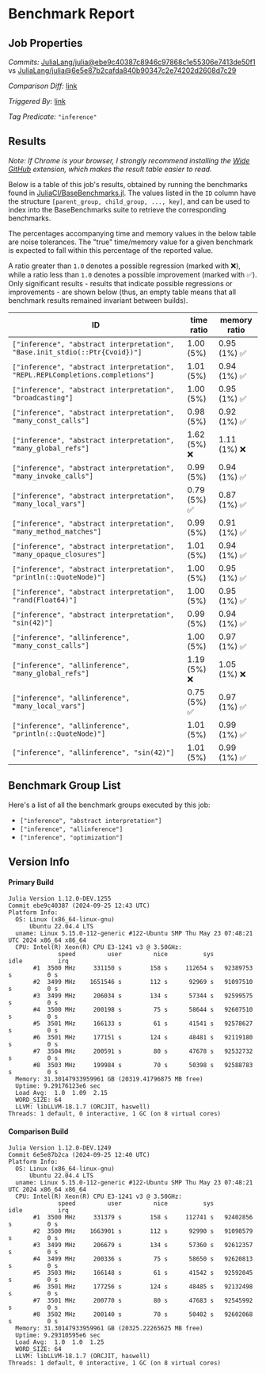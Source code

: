 # Benchmark Report

## Job Properties

*Commits:* [JuliaLang/julia@ebe9c40387c8946c97868c1e55306e7413de50f1](https://github.com/JuliaLang/julia/commit/ebe9c40387c8946c97868c1e55306e7413de50f1) vs [JuliaLang/julia@6e5e87b2cafda840b90347c2e74202d2608d7c29](https://github.com/JuliaLang/julia/commit/6e5e87b2cafda840b90347c2e74202d2608d7c29)

*Comparison Diff:* [link](https://github.com/JuliaLang/julia/compare/6e5e87b2cafda840b90347c2e74202d2608d7c29..ebe9c40387c8946c97868c1e55306e7413de50f1)

*Triggered By:* [link](https://github.com/JuliaLang/julia/pull/54894#issuecomment-2374012628)

*Tag Predicate:* `"inference"`

## Results

*Note: If Chrome is your browser, I strongly recommend installing the [Wide GitHub](https://chrome.google.com/webstore/detail/wide-github/kaalofacklcidaampbokdplbklpeldpj?hl=en)
extension, which makes the result table easier to read.*

Below is a table of this job's results, obtained by running the benchmarks found in
[JuliaCI/BaseBenchmarks.jl](https://github.com/JuliaCI/BaseBenchmarks.jl). The values
listed in the `ID` column have the structure `[parent_group, child_group, ..., key]`,
and can be used to index into the BaseBenchmarks suite to retrieve the corresponding
benchmarks.

The percentages accompanying time and memory values in the below table are noise tolerances. The "true"
time/memory value for a given benchmark is expected to fall within this percentage of the reported value.

A ratio greater than `1.0` denotes a possible regression (marked with :x:), while a ratio less
than `1.0` denotes a possible improvement (marked with :white_check_mark:). Only significant results - results
that indicate possible regressions or improvements - are shown below (thus, an empty table means that all
benchmark results remained invariant between builds).

| ID | time ratio | memory ratio |
|----|------------|--------------|
| `["inference", "abstract interpretation", "Base.init_stdio(::Ptr{Cvoid})"]` | 1.00 (5%)  | 0.95 (1%) :white_check_mark: |
| `["inference", "abstract interpretation", "REPL.REPLCompletions.completions"]` | 1.01 (5%)  | 0.94 (1%) :white_check_mark: |
| `["inference", "abstract interpretation", "broadcasting"]` | 1.00 (5%)  | 0.95 (1%) :white_check_mark: |
| `["inference", "abstract interpretation", "many_const_calls"]` | 0.98 (5%)  | 0.92 (1%) :white_check_mark: |
| `["inference", "abstract interpretation", "many_global_refs"]` | 1.62 (5%) :x: | 1.11 (1%) :x: |
| `["inference", "abstract interpretation", "many_invoke_calls"]` | 0.99 (5%)  | 0.94 (1%) :white_check_mark: |
| `["inference", "abstract interpretation", "many_local_vars"]` | 0.79 (5%) :white_check_mark: | 0.87 (1%) :white_check_mark: |
| `["inference", "abstract interpretation", "many_method_matches"]` | 0.99 (5%)  | 0.91 (1%) :white_check_mark: |
| `["inference", "abstract interpretation", "many_opaque_closures"]` | 1.01 (5%)  | 0.94 (1%) :white_check_mark: |
| `["inference", "abstract interpretation", "println(::QuoteNode)"]` | 1.00 (5%)  | 0.95 (1%) :white_check_mark: |
| `["inference", "abstract interpretation", "rand(Float64)"]` | 1.00 (5%)  | 0.95 (1%) :white_check_mark: |
| `["inference", "abstract interpretation", "sin(42)"]` | 0.99 (5%)  | 0.94 (1%) :white_check_mark: |
| `["inference", "allinference", "many_const_calls"]` | 1.00 (5%)  | 0.97 (1%) :white_check_mark: |
| `["inference", "allinference", "many_global_refs"]` | 1.19 (5%) :x: | 1.05 (1%) :x: |
| `["inference", "allinference", "many_local_vars"]` | 0.75 (5%) :white_check_mark: | 0.97 (1%) :white_check_mark: |
| `["inference", "allinference", "println(::QuoteNode)"]` | 1.01 (5%)  | 0.99 (1%) :white_check_mark: |
| `["inference", "allinference", "sin(42)"]` | 1.01 (5%)  | 0.99 (1%) :white_check_mark: |

## Benchmark Group List

Here's a list of all the benchmark groups executed by this job:

- `["inference", "abstract interpretation"]`
- `["inference", "allinference"]`
- `["inference", "optimization"]`

## Version Info

#### Primary Build

```
Julia Version 1.12.0-DEV.1255
Commit ebe9c40387 (2024-09-25 12:43 UTC)
Platform Info:
  OS: Linux (x86_64-linux-gnu)
      Ubuntu 22.04.4 LTS
  uname: Linux 5.15.0-112-generic #122-Ubuntu SMP Thu May 23 07:48:21 UTC 2024 x86_64 x86_64
  CPU: Intel(R) Xeon(R) CPU E3-1241 v3 @ 3.50GHz: 
              speed         user         nice          sys         idle          irq
       #1  3500 MHz     331150 s        158 s     112654 s   92389753 s          0 s
       #2  3499 MHz    1651546 s        112 s      92969 s   91097510 s          0 s
       #3  3499 MHz     206034 s        134 s      57344 s   92599575 s          0 s
       #4  3500 MHz     200198 s         75 s      58644 s   92607510 s          0 s
       #5  3501 MHz     166133 s         61 s      41541 s   92578627 s          0 s
       #6  3501 MHz     177151 s        124 s      48481 s   92119180 s          0 s
       #7  3504 MHz     200591 s         80 s      47678 s   92532732 s          0 s
       #8  3503 MHz     199984 s         70 s      50398 s   92588783 s          0 s
  Memory: 31.30147933959961 GB (20319.41796875 MB free)
  Uptime: 9.29176123e6 sec
  Load Avg:  1.0  1.09  2.15
  WORD_SIZE: 64
  LLVM: libLLVM-18.1.7 (ORCJIT, haswell)
Threads: 1 default, 0 interactive, 1 GC (on 8 virtual cores)

```

#### Comparison Build

```
Julia Version 1.12.0-DEV.1249
Commit 6e5e87b2ca (2024-09-25 12:40 UTC)
Platform Info:
  OS: Linux (x86_64-linux-gnu)
      Ubuntu 22.04.4 LTS
  uname: Linux 5.15.0-112-generic #122-Ubuntu SMP Thu May 23 07:48:21 UTC 2024 x86_64 x86_64
  CPU: Intel(R) Xeon(R) CPU E3-1241 v3 @ 3.50GHz: 
              speed         user         nice          sys         idle          irq
       #1  3500 MHz     331379 s        158 s     112741 s   92402856 s          0 s
       #2  3500 MHz    1663901 s        112 s      92990 s   91098579 s          0 s
       #3  3499 MHz     206679 s        134 s      57360 s   92612357 s          0 s
       #4  3499 MHz     200336 s         75 s      58650 s   92620813 s          0 s
       #5  3503 MHz     166148 s         61 s      41542 s   92592045 s          0 s
       #6  3501 MHz     177256 s        124 s      48485 s   92132498 s          0 s
       #7  3501 MHz     200770 s         80 s      47683 s   92545992 s          0 s
       #8  3502 MHz     200140 s         70 s      50402 s   92602068 s          0 s
  Memory: 31.30147933959961 GB (20325.22265625 MB free)
  Uptime: 9.29310595e6 sec
  Load Avg:  1.0  1.0  1.25
  WORD_SIZE: 64
  LLVM: libLLVM-18.1.7 (ORCJIT, haswell)
Threads: 1 default, 0 interactive, 1 GC (on 8 virtual cores)

```
